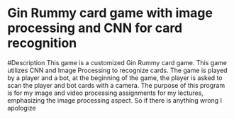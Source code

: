 # Gin Rummy card game with image processing and CNN for card recognition
#Description 
This game is a customized Gin Rummy card game. This game utilizes CNN and Image Processing to recognize cards. The game is played by a player and a bot, at the beginning of the game, the player is asked to scan the player and bot cards with a camera.
The purpose of this program is for my image and video processing assignments for my lectures, emphasizing the image processing aspect. So if there is anything wrong I apologize
